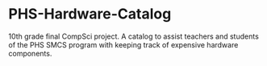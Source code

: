 # PHS-Hardware-Catalog
10th grade final CompSci project. A catalog to assist teachers and students of the PHS SMCS program with keeping track of expensive hardware components.
